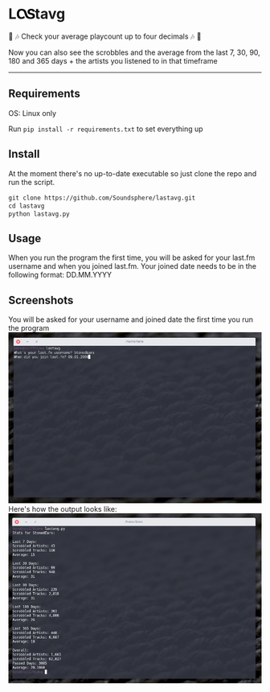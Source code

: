 # L![lastfmlogo](/docs/icon.png?raw=true "Lastfm")tavg
:musical_note: :notes:
Check your average playcount up to four decimals :notes: :musical_note:

Now you can also see the scrobbles and the average from the last 7, 30, 90, 180 and 365 days + the artists you listened to in that timeframe

---
## Requirements
OS: Linux only

Run `pip install -r requirements.txt` to set everything up


## Install
At the moment there's no up-to-date executable so just clone the repo and run the script.

```
git clone https://github.com/Soundsphere/lastavg.git
cd lastavg
python lastavg.py
```

## Usage
When you run the program the first time, you will be asked for your last.fm
username and when you joined last.fm.
Your joined date needs to be in the following format: DD.MM.YYYY

## Screenshots
You will be asked for your username and joined date the first time you run the program
![firstrun](/docs/lastavgscreen1.png?raw=true "lastavg firstrun")
Here's how the output looks like:
![output](/docs/lastavgscreen.png?raw=true "lastavg output")

